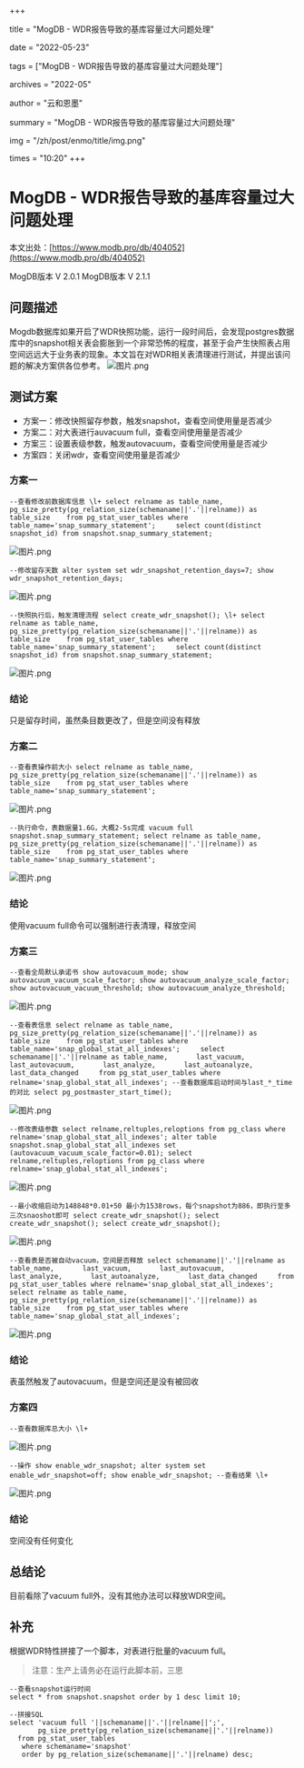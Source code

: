 +++

title = "MogDB - WDR报告导致的基库容量过大问题处理" 

date = "2022-05-23" 

tags = ["MogDB - WDR报告导致的基库容量过大问题处理"] 

archives = "2022-05" 

author = "云和恩墨" 

summary = "MogDB - WDR报告导致的基库容量过大问题处理"

img = "/zh/post/enmo/title/img.png" 

times = "10:20"
+++

# MogDB - WDR报告导致的基库容量过大问题处理

本文出处：[https://www.modb.pro/db/404052](https://www.modb.pro/db/404052)

MogDB版本 V 2.0.1
MogDB版本 V 2.1.1

## 问题描述

Mogdb数据库如果开启了WDR快照功能，运行一段时间后，会发现postgres数据库中的snapshot相关表会膨胀到一个非常恐怖的程度，甚至于会产生快照表占用空间远远大于业务表的现象。本文旨在对WDR相关表清理进行测试，并提出该问题的解决方案供各位参考。
![图片.png](../images/20220518-b77a1bbe-f63b-43f9-aa4f-560332e3134f.png)

## 测试方案

- 方案一：修改快照留存参数，触发snapshot，查看空间使用量是否减少
- 方案二：对大表进行auvacuum full，查看空间使用量是否减少
- 方案三：设置表级参数，触发autovacuum，查看空间使用量是否减少
- 方案四：关闭wdr，查看空间使用量是否减少

### 方案一

```
--查看修改前数据库信息 \l+ select relname as table_name,       pg_size_pretty(pg_relation_size(schemaname||'.'||relname)) as table_size    from pg_stat_user_tables where table_name='snap_summary_statement';     select count(distinct snapshot_id) from snapshot.snap_summary_statement; 
```

![图片.png](../images/20220518-741b47e6-f960-4910-8dbf-9c92e24119b9.png)

```
--修改留存天数 alter system set wdr_snapshot_retention_days=7; show wdr_snapshot_retention_days; 
```

![图片.png](../images/20220518-d68d0f65-eaed-4f68-9d2f-201188f7e81c.png)

```
--快照执行后，触发清理流程 select create_wdr_snapshot(); \l+ select relname as table_name,       pg_size_pretty(pg_relation_size(schemaname||'.'||relname)) as table_size    from pg_stat_user_tables where table_name='snap_summary_statement';     select count(distinct snapshot_id) from snapshot.snap_summary_statement; 
```

![图片.png](../images/20220518-f8df7146-e559-4c5a-a2fe-3e58b7d9ea57.png)

### 结论

只是留存时间，虽然条目数更改了，但是空间没有释放

### 方案二

```
--查看表操作前大小 select relname as table_name,       pg_size_pretty(pg_relation_size(schemaname||'.'||relname)) as table_size    from pg_stat_user_tables where table_name='snap_summary_statement'; 
```

![图片.png](../images/20220518-2e7bcd1a-c92f-4572-a54f-04c0513ffd85.png)

```
--执行命令，表数据量1.6G，大概2-5s完成 vacuum full snapshot.snap_summary_statement; select relname as table_name,       pg_size_pretty(pg_relation_size(schemaname||'.'||relname)) as table_size    from pg_stat_user_tables where table_name='snap_summary_statement'; 
```

![图片.png](../images/20220518-6c5a296f-4855-4e01-8743-1c51d2fb0868.png)

### 结论

使用vacuum full命令可以强制进行表清理，释放空间

### 方案三

```
--查看全局默认承诺书 show autovacuum_mode; show autovacuum_vacuum_scale_factor; show autovacuum_analyze_scale_factor; show autovacuum_vacuum_threshold; show autovacuum_analyze_threshold; 
```

![图片.png](../images/20220518-8eb846dc-d252-4bab-b4eb-bda5a45c656f.png)

```
--查看表信息 select relname as table_name,       pg_size_pretty(pg_relation_size(schemaname||'.'||relname)) as table_size    from pg_stat_user_tables where table_name='snap_global_stat_all_indexes';     select schemaname||'.'||relname as table_name,       last_vacuum,       last_autovacuum,       last_analyze,       last_autoanalyze,       last_data_changed     from pg_stat_user_tables where relname='snap_global_stat_all_indexes'; --查看数据库启动时间与last_*_time的对比 select pg_postmaster_start_time(); 
```

![图片.png](../images/20220518-f28e33c0-4175-4b6f-b2c2-cb2583b79af7.png)

```
--修改表级参数 select relname,reltuples,reloptions from pg_class where relname='snap_global_stat_all_indexes'; alter table snapshot.snap_global_stat_all_indexes set  (autovacuum_vacuum_scale_factor=0.01); select relname,reltuples,reloptions from pg_class where relname='snap_global_stat_all_indexes'; 
```

![图片.png](../images/20220518-7e658fa0-b542-4c47-b7c8-be30a52c4aca.png)

```
--最小收缩启动为148848*0.01+50 最小为1538rows，每个snapshot为886，即执行至多三次snaoshot即可 select create_wdr_snapshot(); select create_wdr_snapshot(); select create_wdr_snapshot(); 
```

![图片.png](../images/20220518-8ba64827-c58d-4df3-b342-7488fa39c3b2.png)

```
--查看表是否被自动vacuum，空间是否释放 select schemaname||'.'||relname as table_name,       last_vacuum,       last_autovacuum,       last_analyze,       last_autoanalyze,       last_data_changed     from pg_stat_user_tables where relname='snap_global_stat_all_indexes'; select relname as table_name,       pg_size_pretty(pg_relation_size(schemaname||'.'||relname)) as table_size    from pg_stat_user_tables where table_name='snap_global_stat_all_indexes'; 
```

![图片.png](../images/20220518-07402bf6-0dc1-433c-9fbf-9f911f998505.png)

### 结论

表虽然触发了autovacuum，但是空间还是没有被回收

### 方案四

```
--查看数据库总大小 \l+ 
```

![图片.png](../images/20220518-be8f3d19-80e5-4663-b49f-15a7b85c69ba.png)

```
--操作 show enable_wdr_snapshot; alter system set enable_wdr_snapshot=off; show enable_wdr_snapshot; --查看结果 \l+ 
```

![图片.png](../images/20220518-dee8b3ef-5c76-429e-894f-0abcb9b48152.png)

### 结论

空间没有任何变化

## 总结论

目前看除了vacuum full外，没有其他办法可以释放WDR空间。

## 补充

根据WDR特性拼接了一个脚本，对表进行批量的vacuum full。

> 注意：生产上请务必在运行此脚本前，三思

```
--查看snapshot运行时间
select * from snapshot.snapshot order by 1 desc limit 10;

--拼接SQL
select 'vacuum full '||schemaname||'.'||relname||';',
       pg_size_pretty(pg_relation_size(schemaname||'.'||relname))
  from pg_stat_user_tables 
   where schemaname='snapshot'
   order by pg_relation_size(schemaname||'.'||relname) desc;
```
